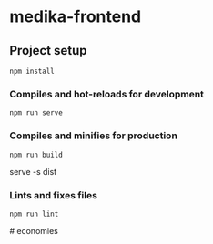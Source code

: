 # medika-frontend

## Project setup
```
npm install
```

### Compiles and hot-reloads for development
```
npm run serve
```

### Compiles and minifies for production
```
npm run build
```
serve -s dist

### Lints and fixes files
```
npm run lint
```
#   e c o n o m i e s  
 